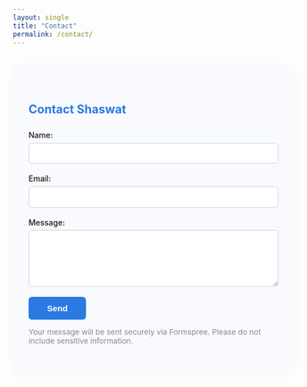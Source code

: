 ```yaml
---
layout: single
title: "Contact"
permalink: /contact/
---
```


<section class="contact-section">
  <h2>Contact Shaswat</h2>
  <form action="https://formspree.io/f/mvgavnka" method="POST">
    <div class="form-group">
      <label for="name">Name:</label>
      <input type="text" id="name" name="name" required />
    </div>
    <div class="form-group">
      <label for="email">Email:</label>
      <input type="email" id="email" name="email" required />
    </div>
    <div class="form-group">
      <label for="message">Message:</label>
      <textarea id="message" name="message" rows="5" required></textarea>
    </div>
    <button type="submit">Send</button>
  </form>
  <p style="margin-top:1em; color:#888; font-size:0.97em;">Your message will be sent securely via Formspree. Please do not include sensitive information.</p>
</section>

<style>
  .contact-section { max-width: 540px; margin: 2.5em auto; background: #f8fafd; padding: 2.5em 2em; border-radius: 1em; box-shadow: 0 2px 14px rgba(42,122,226,0.07); }
  .contact-section h2 { color: #2a7ae2; margin-bottom: 1.2em; }
  .form-group { margin-bottom: 1.3em; }
  label { display: block; margin-bottom: 0.4em; font-weight: 500; }
  input, textarea { width: 100%; padding: 0.7em; border: 1px solid #c7d0e1; border-radius: 0.4em; font-size: 1em; }
  button[type="submit"] { background: #2a7ae2; color: #fff; border: none; padding: 0.8em 2.2em; border-radius: 0.4em; font-size: 1.08em; font-weight: 600; cursor: pointer; transition: background 0.18s; }
  button[type="submit"]:hover { background: #174a8b; }
</style>
